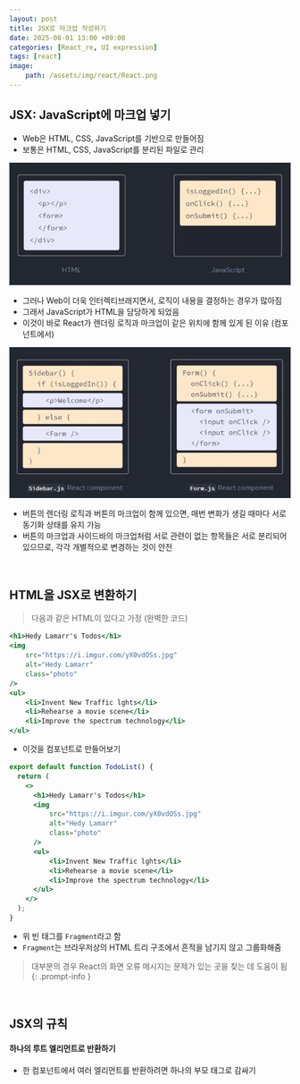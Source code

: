 ```yaml
---
layout: post
title: JSX로 마크업 작성하기
date: 2025-08-01 13:00 +09:00
categories: [React_re, UI expression]
tags: [react]
image:
    path: /assets/img/react/React.png
---
```


## JSX: JavaScript에 마크업 넣기

- Web은 HTML, CSS, JavaScript를 기반으로 만들어짐
- 보통은 HTML, CSS, JavaScript를 분리된 파일로 관리

![](/assets/img/react/react_re_03_01.png)

- 그러나 Web이 더욱 인터렉티브래지면서, 로직이 내용을 결정하는 경우가 많아짐
- 그래서 JavaScript가 HTML을 담당하게 되었음
- 이것이 바로 React가 렌더링 로직과 마크업이 같은 위치에 함께 있게 된 이유 (컴포넌트에서)

![](/assets/img/react/react_re_03_02.png)

- 버튼의 렌더링 로직과 버튼의 마크업이 함께 있으면, 매번 변화가 생길 때마다 서로 동기화 상태를 유지 가능
- 버튼의 마크업과 사이드바의 마크업처럼 서로 관련이 없는 항목들은 서로 분리되어 있으므로, 각각 개별적으로 변경하는 것이 안전

<br>

## HTML을 JSX로 변환하기

> 다음과 같은 HTML이 있다고 가정 (완벽한 코드)

```jsx
<h1>Hedy Lamarr's Todos</h1>
<img
    src="https://i.imgur.com/yX0vdOSs.jpg"
    alt="Hedy Lamarr"
    class="photo"
/>
<ul>
    <li>Invent New Traffic lghts</li>
    <li>Rehearse a movie scene</li>
    <li>Improve the spectrum technology</li>
</ul>
```

- 이것을 컴포넌트로 만들어보기

```jsx
export default function TodoList() {
  return (
    <>
      <h1>Hedy Lamarr's Todos</h1>
      <img
          src="https://i.imgur.com/yX0vdOSs.jpg"
          alt="Hedy Lamarr"
          class="photo"
      />
      <ul>
          <li>Invent New Traffic lghts</li>
          <li>Rehearse a movie scene</li>
          <li>Improve the spectrum technology</li>
      </ul>
    </>
  );
}
```

- 위 빈 태그를 `Fragment`라고 함
- `Fragment`는 브라우저상의 HTML 트리 구조에서 흔적을 남기지 않고 그룹화해줌

> 대부분의 경우 React의 화면 오류 메시지는 문제가 있는 곳을 찾는 데 도움이 됨
{: .prompt-info }

<br>

## JSX의 규칙

#### 하나의 루트 엘리먼트로 반환하기

- 한 컴포넌트에서 여러 엘리먼트를 반환하려면 하나의 부모 태그로 감싸기

> 